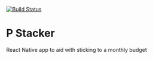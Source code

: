 [![Build Status](https://app.bitrise.io/app/d4cd46c9901eb2d5/status.svg?token=MWG_F9YnBPIkLL2SQ2DE7Q&branch=master)](https://app.bitrise.io/app/d4cd46c9901eb2d5)

# P Stacker

React Native app to aid with sticking to a monthly budget
